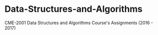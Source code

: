# Data-Structures-and-Algorithms
CME-2001 Data Structures and Algorithms Course's Assignments (2016 - 2017)
